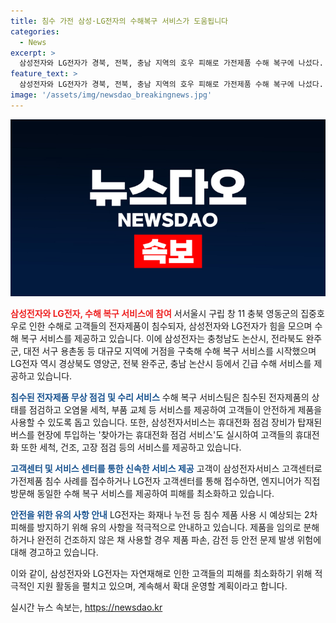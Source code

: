 ```yaml
---
title: 침수 가전 삼성·LG전자의 수해복구 서비스가 도움됩니다
categories:
  - News
excerpt: >
  삼성전자와 LG전자가 경북, 전북, 충남 지역의 호우 피해로 가전제품 수해 복구에 나섰다. 수해 복구 서비스팀은 침수된 전자제품의 점검, 오염물 세척, 부품 교체 등을 제공하며, 찾아가는 휴대전화 점검 서비스도 실시한다. 또한, LG전자는 화재나 누전 예방을 위한 유의 사항을 알리고 나섰다. 삼성전자서비스와 LG전자는 자연재해로 인한 피해가 있을 때마다 적극적으로 지원 활동을 벌이고 있으며, LG전자는 향후 피해가 확산되면 서비스 지역을 확대할 계획이다.
feature_text: >
  삼성전자와 LG전자가 경북, 전북, 충남 지역의 호우 피해로 가전제품 수해 복구에 나섰다. 수해 복구 서비스팀은 침수된 전자제품의 점검, 오염물 세척, 부품 교체 등을 제공하며, 찾아가는 휴대전화 점검 서비스도 실시한다. 또한, LG전자는 화재나 누전 예방을 위한 유의 사항을 알리고 나섰다. 삼성전자서비스와 LG전자는 자연재해로 인한 피해가 있을 때마다 적극적으로 지원 활동을 벌이고 있으며, LG전자는 향후 피해가 확산되면 서비스 지역을 확대할 계획이다.
image: '/assets/img/newsdao_breakingnews.jpg'
---
```


<p><img src="/assets/img/newsdao_breakingnews.jpg" alt="bookingtag 속보" /></p>

<p><b><span style="color: #ee2323;">삼성전자와 LG전자, 수해 복구 서비스에 참여</span></b>
서서울시 구립 창 11 충북 영동군의 집중호우로 인한 수해로 고객들의 전자제품이 침수되자, 삼성전자와 LG전자가 힘을 모으며 수해 복구 서비스를 제공하고 있습니다. 이에 삼성전자는 충청남도 논산시, 전라북도 완주군, 대전 서구 용촌동 등 대규모 지역에 거점을 구축해 수해 복구 서비스를 시작했으며 LG전자 역시 경상북도 영양군, 전북 완주군, 충남 논산시 등에서 긴급 수해 서비스를 제공하고 있습니다. </p>

<p><b><span style="color: #1a5490;">침수된 전자제품 무상 점검 및 수리 서비스</span></b>
수해 복구 서비스팀은 침수된 전자제품의 상태를 점검하고 오염물 세척, 부품 교체 등 서비스를 제공하여 고객들이 안전하게 제품을 사용할 수 있도록 돕고 있습니다. 또한, 삼성전자서비스는 휴대전화 점검 장비가 탑재된 버스를 현장에 투입하는 '찾아가는 휴대전화 점검 서비스'도 실시하여 고객들의 휴대전화 또한 세척, 건조, 고장 점검 등의 서비스를 제공하고 있습니다. </p>

<p><b><span style="color: #1a5490;">고객센터 및 서비스 센터를 통한 신속한 서비스 제공</span></b>
고객이 삼성전자서비스 고객센터로 가전제품 침수 사례를 접수하거나 LG전자 고객센터를 통해 접수하면, 엔지니어가 직접 방문해 동일한 수해 복구 서비스를 제공하여 피해를 최소화하고 있습니다.</p>

<p><b><span style="color: #1a5490;">안전을 위한 유의 사항 안내</span></b>
LG전자는 화재나 누전 등 침수 제품 사용 시 예상되는 2차 피해를 방지하기 위해 유의 사항을 적극적으로 안내하고 있습니다. 제품을 임의로 분해하거나 완전히 건조하지 않은 채 사용할 경우 제품 파손, 감전 등 안전 문제 발생 위험에 대해 경고하고 있습니다.</p>

<p>이와 같이, 삼성전자와 LG전자는 자연재해로 인한 고객들의 피해를 최소화하기 위해 적극적인 지원 활동을 펼치고 있으며, 계속해서 확대 운영할 계획이라고 합니다.</p>
실시간 뉴스 속보는, <a href="https://newsdao.kr" rel="dofollow">https://newsdao.kr</a>


